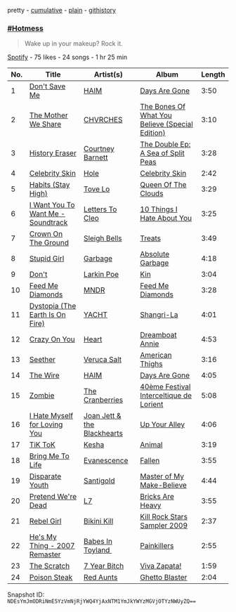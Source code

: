pretty - [cumulative](/playlists/cumulative/2Rah43YvyO765e4gACIDef.md) - [plain](/playlists/plain/2Rah43YvyO765e4gACIDef) - [githistory](https://github.githistory.xyz/mackorone/spotify-playlist-archive/blob/main/playlists/plain/2Rah43YvyO765e4gACIDef)

### [\#Hotmess](https://open.spotify.com/playlist/2Rah43YvyO765e4gACIDef)

> Wake up in your makeup? Rock it.

[Spotify](https://open.spotify.com/user/spotify) - 75 likes - 24 songs - 1 hr 25 min

| No. | Title | Artist(s) | Album | Length |
|---|---|---|---|---|
| 1 | [Don't Save Me](https://open.spotify.com/track/6Je5Vjd8VXVpQYcOiav5KU) | [HAIM](https://open.spotify.com/artist/4Ui2kfOqGujY81UcPrb5KE) | [Days Are Gone](https://open.spotify.com/album/729Vh0HApsm7hGDVjbmtrf) | 3:50 |
| 2 | [The Mother We Share](https://open.spotify.com/track/3PvzvltQZLIKk9YgoMP3Yq) | [CHVRCHES](https://open.spotify.com/artist/3CjlHNtplJyTf9npxaPl5w) | [The Bones Of What You Believe \(Special Edition\)](https://open.spotify.com/album/54IMJ8S0redmP6krSlKZLD) | 3:10 |
| 3 | [History Eraser](https://open.spotify.com/track/7IhJ6AUhlSpNLVRBTdptsH) | [Courtney Barnett](https://open.spotify.com/artist/4OOlG5eBXSkSAAEeKjJb5Y) | [The Double Ep: A Sea of Split Peas](https://open.spotify.com/album/2Tj0T4o9svdk19AjADY4lx) | 3:28 |
| 4 | [Celebrity Skin](https://open.spotify.com/track/2V4Bc2I962j7acQj1N0PiQ) | [Hole](https://open.spotify.com/artist/5SHQUMAmEK5KmuSb0aDvsn) | [Celebrity Skin](https://open.spotify.com/album/2KE8WCHtD8qnAxXeIzNEId) | 2:42 |
| 5 | [Habits \(Stay High\)](https://open.spotify.com/track/4dL1HwRWQgWK9timX9PLex) | [Tove Lo](https://open.spotify.com/artist/4NHQUGzhtTLFvgF5SZesLK) | [Queen Of The Clouds](https://open.spotify.com/album/1teQxZPWNILIowWpQA6qfm) | 3:29 |
| 6 | [I Want You To Want Me \- Soundtrack](https://open.spotify.com/track/3oX3F14vpkCMJnFoF3DSEr) | [Letters To Cleo](https://open.spotify.com/artist/7E41j1yL9ZeTWfqe9bUGgw) | [10 Things I Hate About You](https://open.spotify.com/album/2wQ7olOHDHVpgKmKajOxDf) | 3:25 |
| 7 | [Crown On The Ground](https://open.spotify.com/track/2a6hyCvJXQB5DjFnzHHJua) | [Sleigh Bells](https://open.spotify.com/artist/59pWgeY26Q6yJy37QvJflh) | [Treats](https://open.spotify.com/album/7l5Y3f2amyv1acMfZZQfa2) | 3:49 |
| 8 | [Stupid Girl](https://open.spotify.com/track/0h4fRpHrxBeR3XWHmcolaU) | [Garbage](https://open.spotify.com/artist/6S0GHTqz5sxK5f9HtLXn9q) | [Absolute Garbage](https://open.spotify.com/album/6nZQaZ0is5KhtuJeay9wxP) | 4:18 |
| 9 | [Don't](https://open.spotify.com/track/4eljrRffIeiEf24ukplrJ5) | [Larkin Poe](https://open.spotify.com/artist/7d10VF1J4LqW7vrpPOngzm) | [Kin](https://open.spotify.com/album/1gTZk3SfArXJCgWQtGPyhE) | 3:04 |
| 10 | [Feed Me Diamonds](https://open.spotify.com/track/0Wanf3lDuypbtvjusuTrk5) | [MNDR](https://open.spotify.com/artist/7gQNLR8mykA1KjGClbPYHe) | [Feed Me Diamonds](https://open.spotify.com/album/7EI2E2g9UyUCq0F3S3cMy1) | 3:28 |
| 11 | [Dystopia \(The Earth Is On Fire\)](https://open.spotify.com/track/4v6fYRcGzDldWZ8pveHnHD) | [YACHT](https://open.spotify.com/artist/57anmI1X2hXWPrNagFdzZr) | [Shangri\-La](https://open.spotify.com/album/352JoZRDMm5fSvGdlGHceH) | 4:01 |
| 12 | [Crazy On You](https://open.spotify.com/track/5zH710lFSLtkHbMkslLDjR) | [Heart](https://open.spotify.com/artist/34jw2BbxjoYalTp8cJFCPv) | [Dreamboat Annie](https://open.spotify.com/album/2N0AgtWbCmVoNUl2GN1opH) | 4:53 |
| 13 | [Seether](https://open.spotify.com/track/1SY2vughwKmVPm1Lmf5Nl7) | [Veruca Salt](https://open.spotify.com/artist/2QwJQuBekTA4qF7N7uLHDP) | [American Thighs](https://open.spotify.com/album/5Mjt2iha5C99JBqTjJijg9) | 3:16 |
| 14 | [The Wire](https://open.spotify.com/track/6golelYKuy85o3u0cxIxFK) | [HAIM](https://open.spotify.com/artist/4Ui2kfOqGujY81UcPrb5KE) | [Days Are Gone](https://open.spotify.com/album/729Vh0HApsm7hGDVjbmtrf) | 4:05 |
| 15 | [Zombie](https://open.spotify.com/track/1UF0LHvbTWrgVuQOBiAIYP) | [The Cranberries](https://open.spotify.com/artist/7t0rwkOPGlDPEhaOcVtOt9) | [40ème Festival Interceltique de Lorient](https://open.spotify.com/album/26efdtyQNksFb9dNR9W2wd) | 5:08 |
| 16 | [I Hate Myself for Loving You](https://open.spotify.com/track/2HXixVqzzm9rEUIMAWzshl) | [Joan Jett & the Blackhearts](https://open.spotify.com/artist/1Fmb52lZ6Jv7FMWXXTPO3K) | [Up Your Alley](https://open.spotify.com/album/2pkv3nrNrwtUdT8VNWwt5U) | 4:06 |
| 17 | [TiK ToK](https://open.spotify.com/track/5OMwQFBcte0aWFJFqrr5oj) | [Kesha](https://open.spotify.com/artist/6LqNN22kT3074XbTVUrhzX) | [Animal](https://open.spotify.com/album/4Fts9DL8sj5UQ0TkN4SvMK) | 3:19 |
| 18 | [Bring Me To Life](https://open.spotify.com/track/2gpffYGJGvhgqgA0Aw8wKi) | [Evanescence](https://open.spotify.com/artist/5nGIFgo0shDenQYSE0Sn7c) | [Fallen](https://open.spotify.com/album/3nuLaHUml2Ul4Vu1hv7iT4) | 3:55 |
| 19 | [Disparate Youth](https://open.spotify.com/track/0t2QiRkpag0fAgs9zuCPlH) | [Santigold](https://open.spotify.com/artist/6Jrxnp0JgqmeUX1veU591p) | [Master of My Make\-Believe](https://open.spotify.com/album/58ZjpgafuBeQ0JVxIt0hdr) | 4:44 |
| 20 | [Pretend We're Dead](https://open.spotify.com/track/3z5ggGtcs4t8pizW521gW9) | [L7](https://open.spotify.com/artist/2zMQOJ4Cyl4BYbw6WqaO3h) | [Bricks Are Heavy](https://open.spotify.com/album/0z7Dc7FRsDH7E4kj32mKyM) | 3:55 |
| 21 | [Rebel Girl](https://open.spotify.com/track/0gXpfKuJEVqQcn8rjraBWr) | [Bikini Kill](https://open.spotify.com/artist/0gvHPdYxlU94W7V5MSIlFe) | [Kill Rock Stars Sampler 2009](https://open.spotify.com/album/3h0C7vaMdXJHdR600zx4gU) | 2:37 |
| 22 | [He's My Thing \- 2007 Remaster](https://open.spotify.com/track/5aMsCHy4nyk0LKJnk63aCr) | [Babes In Toyland ](https://open.spotify.com/artist/3Xdna5z74yNICNKqdaNX9z) | [Painkillers](https://open.spotify.com/album/3ym30rhJeAnjr7DHcYpqJa) | 2:55 |
| 23 | [The Scratch](https://open.spotify.com/track/3eU0KGjcpzaQ7UXGMEcOtB) | [7 Year Bitch](https://open.spotify.com/artist/535KSdsDbNGj6w6eCBkRP5) | [Viva Zapata!](https://open.spotify.com/album/2BJgilP7pIsPm64xMESBVw) | 1:59 |
| 24 | [Poison Steak](https://open.spotify.com/track/5GvrWC5WIeUcUi2q1ywhYY) | [Red Aunts](https://open.spotify.com/artist/5leYQ5Go0WzslKsAoicGaO) | [Ghetto Blaster](https://open.spotify.com/album/4zTXmkWoU432R9PcW55rZj) | 2:04 |

Snapshot ID: `NDEsYmJmODRiNmE5YzVmNjRjYWQ4YjAxNTM1YmJkYWYzMGVjOTYzNWUyZQ==`
